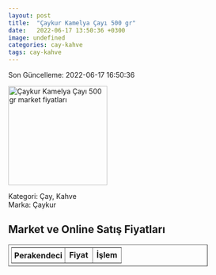 ```yaml
---
layout: post
title:  "Çaykur Kamelya Çayı 500 gr"
date:   2022-06-17 13:50:36 +0300
image: undefined
categories: cay-kahve
tags: cay-kahve
---
```


Son Güncelleme: 2022-06-17 16:50:36

<img src="undefined" width="200" alt="Çaykur Kamelya Çayı 500 gr market fiyatları" />

Kategori: Çay, Kahve
<br />
Marka: Çaykur

<h2>Market ve Online Satış Fiyatları</h2>

<table border="1" style="padding: 5px;width:80%;">
  <tr>
    <td style="padding: 5px;"><strong>Perakendeci</strong></td>
    <td><strong>Fiyat</strong></td>
    <td><strong>İşlem</strong></td>
  </tr>
  
</table>
